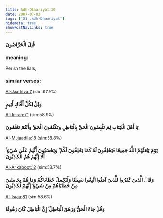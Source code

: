 ```yaml
---
title: Adh-Dhaariyat:10
date: 2007-07-03
tags: ["51 .Adh-Dhaariyat"]
hidemeta: true 
ShowPostNavLinks: true 
---
```

### قُتِلَ الْخَرَّاصُونَ
### meaning: 
Perish the liars,
### similar verses: 

[Al-Jaathiya:7](/45/7) (sim:67.9%)

### وَيْلٌ لِكُلِّ أَفَّاكٍ أَثِيمٍ

[Ali Imran:71](/3/71) (sim:58.9%)

### يَا أَهْلَ الْكِتَابِ لِمَ تَلْبِسُونَ الْحَقَّ بِالْبَاطِلِ وَتَكْتُمُونَ الْحَقَّ وَأَنْتُمْ تَعْلَمُونَ

[Al-Mujaadila:18](/58/18) (sim:58.8%)

### يَوْمَ يَبْعَثُهُمُ اللَّهُ جَمِيعًا فَيَحْلِفُونَ لَهُ كَمَا يَحْلِفُونَ لَكُمْ ۖ وَيَحْسَبُونَ أَنَّهُمْ عَلَىٰ شَيْءٍ ۚ أَلَا إِنَّهُمْ هُمُ الْكَاذِبُونَ

[Al-Ankaboot:12](/29/12) (sim:58.7%)

### وَقَالَ الَّذِينَ كَفَرُوا لِلَّذِينَ آمَنُوا اتَّبِعُوا سَبِيلَنَا وَلْنَحْمِلْ خَطَايَاكُمْ وَمَا هُمْ بِحَامِلِينَ مِنْ خَطَايَاهُمْ مِنْ شَيْءٍ ۖ إِنَّهُمْ لَكَاذِبُونَ

[Al-Israa:81](/17/81) (sim:58.6%)

### وَقُلْ جَاءَ الْحَقُّ وَزَهَقَ الْبَاطِلُ ۚ إِنَّ الْبَاطِلَ كَانَ زَهُوقًا
